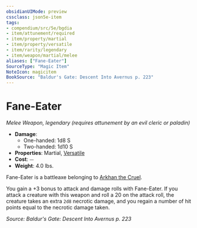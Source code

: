 ```yaml
---
obsidianUIMode: preview
cssclass: json5e-item
tags:
- compendium/src/5e/bgdia
- item/attunement/required
- item/property/martial
- item/property/versatile
- item/rarity/legendary
- item/weapon/martial/melee
aliases: ["Fane-Eater"]
SourceType: "Magic Item"
NoteIcon: magicitem
BookSource: "Baldur's Gate: Descent Into Avernus p. 223"
---
```

# Fane-Eater
*Melee Weapon, legendary (requires attunement by an evil cleric or paladin)*  

- **Damage**:
  - One-handed: 1d8 S
  - Two-handed: 1d10 S
- **Properties**: Martial, [Versatile](/2-Mechanics/CLI/rules/item-properties.md#Versatile)
- **Cost**: ⏤
- **Weight**: 4.0 lbs.

Fane-Eater is a battleaxe belonging to [Arkhan the Cruel](/2-Mechanics/CLI/bestiary/npc/arkhan-the-cruel-bgdia.md).

You gain a +3 bonus to attack and damage rolls with Fane-Eater. If you attack a creature with this weapon and roll a 20 on the attack roll, the creature takes an extra `2d8` necrotic damage, and you regain a number of hit points equal to the necrotic damage taken.

*Source: Baldur's Gate: Descent Into Avernus p. 223*